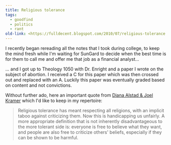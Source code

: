 ```yaml
---
title: Religious tolerance
tags:
  - goodfind
  - politics
  - rant 
old-link: <https://fulldecent.blogspot.com/2010/07/religious-tolerance.html>
---
```


I recently began rereading all the notes that I took during college, to keep the mind fresh while I'm waiting for SunGard to decide when the best time is for them to call me and offer me that job as a financial analyst...

... and I got up to Theology 1050 with Dr. Enright and a paper I wrote on the subject of abortion. I received a C for this paper which was then crossed out and replaced with an A. Luckily this paper was eventually graded based on content and not convictions.

Without further ado, here an important quote from [Diana Alstad & Joel Kramer](https://www.joeldiana.com) which I'd like to keep in my repertoire:

> Religious tolerance has meant respecting all religions, with an implicit taboo against criticizing them. Now this is handicapping us unfairly. A more appropriate definition that is not inherently disadvantageous to the more tolerant side is: everyone is free to believe what they want, and people are also free to criticize others' beliefs, especially if they can be shown to be harmful.
